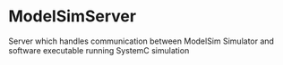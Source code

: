 # ModelSimServer

Server which handles communication between ModelSim Simulator and software executable running SystemC simulation
